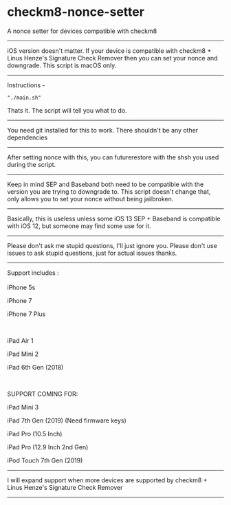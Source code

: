 # checkm8-nonce-setter
A nonce setter for devices compatible with checkm8

-----------------------------------------

iOS version doesn't matter. If your device is compatible with checkm8 + Linus Henze's Signature Check Remover then you can set your nonce and downgrade. This script is macOS only.

-----------------------------------------

Instructions - 

`"./main.sh"`

Thats it. The script will tell you what to do.

-----------------------------------------

You need git installed for this to work. There shouldn't be any other dependencies

-----------------------------------------

After setting nonce with this, you can futurerestore with the shsh you used during the script. 

-----------------------------------------

Keep in mind SEP and Baseband both need to be compatible with the version you are trying to downgrade to. This script doesn't change that, only allows you to set your nonce without being jailbroken.

-----------------------------------------

Basically, this is useless unless some iOS 13 SEP + Baseband is compatible with iOS 12, but someone may find some use for it. 

-----------------------------------------

Please don't ask me stupid questions, I'll just ignore you. Please don't use issues to ask stupid questions, just for actual issues thanks.

-----------------------------------------


Support includes : 
<br/>
<br/>
iPhone 5s

iPhone 7

iPhone 7 Plus


<br/>

iPad Air 1

iPad Mini 2

iPad 6th Gen (2018)

<br/>

SUPPORT COMING FOR:


iPad Mini 3


iPad 7th Gen (2019) (Need firmware keys)

iPad Pro (10.5 Inch)

iPad Pro (12.9 Inch 2nd Gen)


iPod Touch 7th Gen (2019)


-----------------------------------------

I will expand support when more devices are supported by checkm8 + Linus Henze's Signature Check Remover

-----------------------------------------
